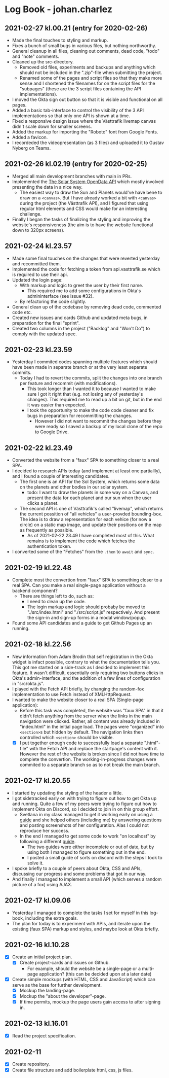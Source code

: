 # Log Book - johan.charlez
## 2021-02-27 kl.00.21 (entry for 2020-02-26)
- Made the final touches to styling and markup.
- Fixes a bunch of small bugs in various files, but nothing northworthy.
- General cleanup in all files, cleaning out comments, dead code, "todo" and "note" comments.
- Cleaned up the src-directory.
  - Removed old files, experiments and backups and anything which should not be included in the ".zip"-file when submitting the project.
  - Renamed some of the pages and script files so that they make more sense and I shortened the filenames for on the script files for the "subpages" (these are the 3 script files containing the API implementations).
- I moved the Okta sign out button so that it is visible and functional on all pages.
- Added a basic tab-interface to control the visibility of the 3 API implementations so that only one API is shown at a time.
- Fixed a responsive design issue where the Västtrafik livemap canvas didn't scale down for smaller screens.
- Added the markup for importing the "Roboto" font from Google Fonts.
- Added a favicon.
- I recordeded the videopresentation (as 3 files) and uploaded it to Gustav Nyberg on Teams.
## 2021-02-26 kl.02.19 (entry for 2020-02-25)
- Merged all main development branches with main in PRs.
- Implemented the [The Solar System OpenData API](https://api.le-systeme-solaire.net/en/) which mostly involved presenting the data in a nice way.
  - The easiest way to draw the Sun and Planets would've have bene to draw on a `<canvas>`. But I have already worked a bit with `<canvas>` during the project (the Västtrafik API), and I figured that using regular html elements and CSS would make for an interesting challenge.
- Finally I began the tasks of finalizing the styling and improving the website's responsiveness (the aim is to have the website functional down to 320px screens).
## 2021-02-24 kl.23.57
- Made some final touches on the changes that were reverted yesterday and recommitted them.
- Implemented the code for fetching a token from api.vasttrafik.se which is required to use their api.
- Updated the login page:
  - With markup and logic to greet the user by their first name.
    - This required me to add some configurations in Okta's admininterface (see issue #32).
  - By refactoring the code slightly.
- General clean up of the codebase by removing dead code, commented code etc.
- Created new issues and cards Github and updated meta bugs, in preparation for the final "sprint".
- Created two columns in the project ("Backlog" and "Won't Do") to comply with the updated spec.
## 2021-02-23 kl.23.59
- Yesterday I commited codes spanning multiple features which should have been made in separate branch or at the very least separate commits.
  - Today I had to revert the commits, split the changes into one branch per feature and recommit (with modifications).
    - This took longer than I wanted it to because I wanted to make sure I got it right that (e.g. not losing any of yesterday's changes). This required me to read up a bit on git, but in the end it was easier than expected.
    - I took the opportunity to make the code code cleaner and fix bugs in preparation for recommitting the changes.
      - However I did not want to recommit the changes before they were ready so I saved a backup of my local clone of the repo to Google Drive.
## 2021-02-22 kl.23.49
- Converted the website from a "faux" SPA to something closer to a real SPA.
- I decided to research APIs today (and implement at least one partiallly), and I found a couple of interesting candidates.
  - The first one is an API for the Sol System, which returns some data on the planets and other bodies in our solar system.
    - todo: I want to draw the planets in some way on a Canvas, and present the data for each planet and our sun when the user clicks a planet.
  - The second API is one of Västtrafik's called "livemap", which returns the current possition of "all vehicles" a user-provded bounding-box. The idea is to draw a representation for each vehice (for now a circle) on a static map image, and update their positions on the map as frequently as possible.
    - As of 2021-02-22 23.49 I have completed most of this. What remains is to implement the code which fetches the authentication token.
- I converted some of the "Fetches" from the `.then` to `await` and `sync`.
## 2021-02-19 kl.22.48
- Complete most the convertion from "faux" SPA to something closer to a real SPA. Can you make a real single-page application without a backend component?
  - There are things left to do, such as:
    - I need to clean up the code.
    - The login markup and logic should probaby be moved to "./src/index.html" and "./src/script.js" respectively. And present the sign-in and sign-up forms in a modal window/popup.
- Found some API candidates and a guide to get Github Pages up an running.
## 2021-02-18 kl.22.56
- New information from Adam Brodin that self registration in the Okta widget is infact possible, contrary to what the documentation tells you. This got me started on a side-track as I decided to implement this feature. It wasn't difficult, essentially only requiring two buttons clicks in Okta's admin-interface, and the addition of a few lines of configuration in "src/okta.js".
- I played with the Fetch API briefly, by changing the random-fox implementation to use Fetch instead of XMLHttpRequest.
- I wanted to make the website closer to a real SPA (Single-page application):
  - Before this task was completed, the website was "faux SPA" in that it didn't fetch anything from the server when the links in the main navigation were clicked. Rather, all content was already included in "index.html" in the initial page load. The pages were "organized" into `<section>`s but hidden by default. The navigation links then controlled which `<section>` should be visible.
  - [x] I put together enough code to successfully load a separate ".html"-file" with the Fetch API and replace the startpage's content with it. However the rest of the website is broken since I did not have time to complete the convertion. The working-in-progress changes were commited to a separate branch so as to not break the main branch.
## 2021-02-17 kl.20.55
- I started by updating the styling of the header a little.
- I got sidetracked early on with trying to figure out how to get Okta up and running. Quite a few of my peers were trying to figure out how to implement Okta on Discord, so I decided to join in on this group effort.
  - Svetlana in my class managed to get it working early on using a [guide](https://developer.okta.com/blog/2018/06/08/add-authentication-to-any-web-page-in-10-minutes) and she helped others (including me) by answering questions and posting screenshots of her configuration.
  Alas I could not reproduce her success.
  - In the end I managed to get some code to work "on localhost" by following a different [guide](https://developer.okta.com/code/javascript/okta_sign-in_widget/).
    - The two guides were either incomplete or out of date, but by using both I managed to figure something out in the end.
    - I posted a small guide of sorts on discord with the steps I took to solve it.
- I spoke briefly to a couple of peers about Okta, CSS and APIs, discussing our progress and some problems that got in our way.
- And finally I managed to implement a small API (which serves a random picture of a fox) using AJAX.
## 2021-02-17 kl.09.06
- Yesterday I managed to complete the tasks I set for myself in this log-book, including the extra goals.
- The plan for today is to experiment with APIs, and iterate upon the existing (faux SPA) markup and styles, and maybe look at Okta briefly.
## 2021-02-16 kl.10.28
- [x] Create an initial project plan.
  - [x] Create project-cards and issues on Github.
    - For example, should the website be a single-page or a multi-page application? (this can be decided upon at a later date)
- [x] Create simple mockups (with HTML, CSS and JavaScript) which can serve as the base for further development.
  - [x] Mockup the landing-page.
  - [x] Mockup the "about the developer"-page.
  - [x] If time permits, mockup the page users gain access to after signing in.
## 2021-02-13 kl.16.01
- [x] Read the project specification.
## 2021-02-11
- [x] Create repository.
- [x] Create file structure and add boilerplate html, css, js files.
